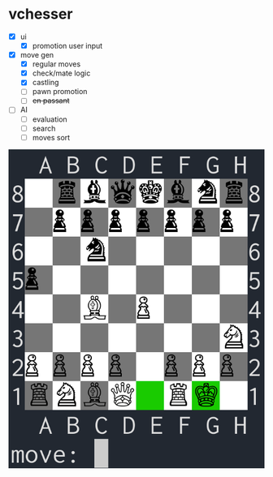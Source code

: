# vchesser
- [x] ui
  - [x] promotion user input
- [x] move gen
  - [x] regular moves
  - [x] check/mate logic
  - [x] castling
  - [ ] pawn promotion
  - [ ] ~~en passant~~
- [ ] AI
  - [ ] evaluation
  - [ ] search
  - [ ] moves sort

![](./ui.png)
